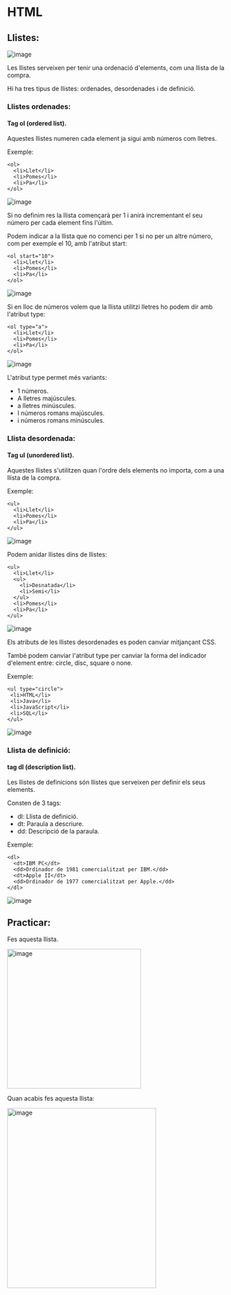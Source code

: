 # HTML

## Llistes:

![image](https://user-images.githubusercontent.com/110727546/215451267-31855edb-152e-4b1c-9fe8-31ce67773d7e.png)


Les llistes serveixen per tenir una ordenació d'elements, com una llista de la compra.

Hi ha tres tipus de llistes: ordenades, desordenades i de definició.

### Llistes ordenades:

#### Tag ol (ordered list).

Aquestes llistes numeren cada element ja sigui amb números com lletres.

Exemple:

```
<ol>
  <li>Llet</li>
  <li>Pomes</li>
  <li>Pa</li>
</ol>
```

![image](https://user-images.githubusercontent.com/110727546/215452045-18bc4aa5-599f-4022-a2ba-85ddf76a2ac0.png)

Si no definim res la llista començarà per 1 i anirà incrementant el seu número per cada element fins l'últim.

Podem indicar a la llista que no comenci per 1 si no per un altre número, com per exemple el 10, amb l'atribut start:

```
<ol start="10">
  <li>Llet</li>
  <li>Pomes</li>
  <li>Pa</li>
</ol>
```

![image](https://user-images.githubusercontent.com/110727546/215452252-d55add40-7deb-49df-809d-77adf91e3181.png)

Si en lloc de números volem que la llista utilitzi lletres ho podem dir amb l'atribut type:

```
<ol type="a">
  <li>Llet</li>
  <li>Pomes</li>
  <li>Pa</li>
</ol>
```

![image](https://user-images.githubusercontent.com/110727546/215452660-474535cd-264c-4948-9f17-f695a603e3ab.png)

L'atribut type permet més variants:

- 1 números.
- A lletres majúscules.
- a lletres minúscules.
- I números romans majúscules.
- i números romans minúscules.

### Llista desordenada:

#### Tag ul (unordered list).

Aquestes llistes s'utilitzen quan l'ordre dels elements no importa, com a una llista de la compra.

Exemple:

```
<ul>
  <li>Llet</li>
  <li>Pomes</li>
  <li>Pa</li>
</ul>
```

![image](https://user-images.githubusercontent.com/110727546/215453951-359c8f64-a281-4b0d-852a-caac5f58f8ed.png)

Podem anidar llistes dins de llistes:

```
<ul>
  <li>Llet</li>
  <ul>
  	<li>Desnatada</li>
    <li>Semi</li>
  </ul>
  <li>Pomes</li>
  <li>Pa</li>
</ul>
```

![image](https://user-images.githubusercontent.com/110727546/215459046-7a7b1c47-d2e3-4962-b25d-cb9de03b2537.png)

Els atributs de les llistes desordenades es poden canviar mitjançant CSS.

També podem canviar l'atribut type per canviar la forma del indicador d'element entre: circle, disc, square o none.

Exemple:

```
<ul type="circle">  
 <li>HTML</li>  
 <li>Java</li>  
 <li>JavaScript</li>  
 <li>SQL</li>  
</ul>  
```

![image](https://user-images.githubusercontent.com/110727546/215499015-0b9a19ef-a753-4703-a997-b450ea9faf86.png)


### Llista de definició:

#### tag dl (description list).

Les llistes de definicions són llistes que serveixen per definir els seus elements.

Consten de 3 tags:

- dl: Llista de definició.
- dt: Paraula a descriure.
- dd: Descripció de la paraula.

Exemple:

```
<dl>
  <dt>IBM PC</dt>
  <dd>Ordinador de 1981 comercialitzat per IBM.</dd>
  <dt>Apple II</dt>
  <dd>Ordinador de 1977 comercialitzat per Apple.</dd>
</dl>
```

![image](https://user-images.githubusercontent.com/110727546/215460069-0bdfcf3d-1369-4a86-8f1b-2b3f58f4d7b1.png)

## Practicar:

Fes aquesta llista.

<img width="309" height="322" alt="image" src="https://github.com/user-attachments/assets/0bb33fd8-ae45-4d74-af5c-5a238b4bd1a6" />

Quan acabis fes aquesta llista:

<img width="344" height="415" alt="image" src="https://github.com/user-attachments/assets/c508839c-6ca7-44d7-9a32-4b88753266ad" />




